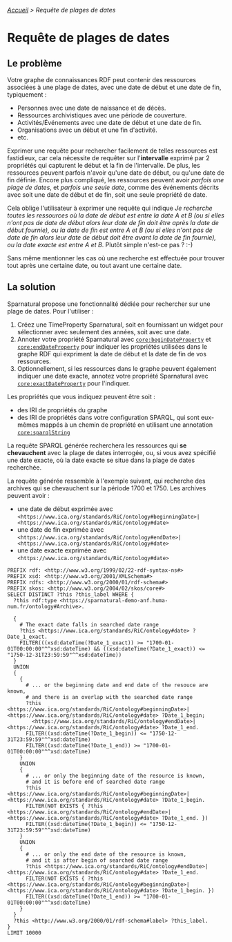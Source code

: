 _[Accueil](index.html) > Requête de plages de dates_

# Requête de plages de dates

## Le problème

Votre graphe de connaissances RDF peut contenir des ressources associées à une plage de dates, avec une date de début et une date de fin, typiquement :

  - Personnes avec une date de naissance et de décès.
  - Ressources archivistiques avec une période de couverture.
  - Activités/Événements avec une date de début et une date de fin.
  - Organisations avec un début et une fin d'activité.
  - etc.

Exprimer une requête pour rechercher facilement de telles ressources est fastidieux, car cela nécessite de requêter sur l'**intervalle** exprimé par 2 propriétés qui capturent le début et la fin de l'intervalle.
De plus, les ressources peuvent parfois n'avoir qu'une date de début, ou qu'une date de fin définie.
Encore plus compliqué, les ressources peuvent avoir _parfois une plage de dates_, et _parfois une seule date_, comme des événements décrits avec soit une date de début et de fin, soit une seule propriété de date.

Cela oblige l'utilisateur à exprimer une requête qui indique _Je recherche toutes les ressources où la date de début est entre la date A et B (ou si elles n'ont pas de date de début alors leur date de fin doit être après la date de début fournie), ou la date de fin est entre A et B (ou si elles n'ont pas de date de fin alors leur date de début doit être avant la date de fin fournie), ou la date exacte est entre A et B_. Plutôt simple n'est-ce pas ? :-)

Sans même mentionner les cas où une recherche est effectuée pour trouver tout après une certaine date, ou tout avant une certaine date.

## La solution

Sparnatural propose une fonctionnalité dédiée pour rechercher sur une plage de dates. Pour l'utiliser :

1. Créez une TimeProperty Sparnatural, soit en fournissant un widget pour sélectionner avec seulement des années, soit avec une date.
2. Annoter votre propriété Sparnatural avec [`core:beginDateProperty`](http://data.sparna.fr/ontologies/sparnatural-config-core#beginDateProperty) et [`core:endDateProperty`](http://data.sparna.fr/ontologies/sparnatural-config-core#endDateProperty) pour indiquer les propriétés utilisées dans le graphe RDF qui expriment la date de début et la date de fin de vos ressources.
3. Optionnellement, si les ressources dans le graphe peuvent également indiquer une date exacte, annotez votre propriété Sparnatural avec [`core:exactDateProperty`](http://data.sparna.fr/ontologies/sparnatural-config-core#exactDateProperty) pour l'indiquer.

Les propriétés que vous indiquez peuvent être soit :
  - des IRI de propriétés du graphe
  - des IRI de propriétés dans votre configuration SPARQL, qui sont eux-mêmes mappés à un chemin de propriété en utilisant une annotation [`core:sparqlString`](http://data.sparna.fr/ontologies/sparnatural-config-core#sparqlString)


La requête SPARQL générée recherchera les ressources qui **se chevauchent** avec la plage de dates interrogée, ou, si vous avez spécifié une date exacte, où la date exacte se situe dans la plage de dates recherchée.

La requête générée ressemble à l'exemple suivant, qui recherche des archives qui se chevauchent sur la période 1700 et 1750. Les archives peuvent avoir :
  - une date de début exprimée avec `<https://www.ica.org/standards/RiC/ontology#beginningDate>|<https://www.ica.org/standards/RiC/ontology#date>`
  - une date de fin exprimée avec `<https://www.ica.org/standards/RiC/ontology#endDate>|<https://www.ica.org/standards/RiC/ontology#date>`
  - une date exacte exprimée avec `<https://www.ica.org/standards/RiC/ontology#date>`

```sparql
PREFIX rdf: <http://www.w3.org/1999/02/22-rdf-syntax-ns#>
PREFIX xsd: <http://www.w3.org/2001/XMLSchema#>
PREFIX rdfs: <http://www.w3.org/2000/01/rdf-schema#> 
PREFIX skos: <http://www.w3.org/2004/02/skos/core#> 
SELECT DISTINCT ?this ?this_label WHERE {
  ?this rdf:type <https://sparnatural-demo-anf.huma-num.fr/ontology#Archive>.
  
  {
    # The exact date falls in searched date range
    ?this <https://www.ica.org/standards/RiC/ontology#date> ?Date_1_exact.
    FILTER(((xsd:dateTime(?Date_1_exact)) >= "1700-01-01T00:00:00"^^xsd:dateTime) && ((xsd:dateTime(?Date_1_exact)) <= "1750-12-31T23:59:59"^^xsd:dateTime))
  }
  UNION
  {
    {
      # ... or the beginning date and end date of the resouce are known,
      # and there is an overlap with the searched date range
      ?this <https://www.ica.org/standards/RiC/ontology#beginningDate>|<https://www.ica.org/standards/RiC/ontology#date> ?Date_1_begin;
        <https://www.ica.org/standards/RiC/ontology#endDate>|<https://www.ica.org/standards/RiC/ontology#date> ?Date_1_end.
      FILTER((xsd:dateTime(?Date_1_begin)) <= "1750-12-31T23:59:59"^^xsd:dateTime)
      FILTER((xsd:dateTime(?Date_1_end)) >= "1700-01-01T00:00:00"^^xsd:dateTime)
    }
    UNION
    {
      # ... or only the beginning date of the resource is known,
      # and it is before end of searched date range 
      ?this <https://www.ica.org/standards/RiC/ontology#beginningDate>|<https://www.ica.org/standards/RiC/ontology#date> ?Date_1_begin.
      FILTER(NOT EXISTS { ?this <https://www.ica.org/standards/RiC/ontology#endDate>|<https://www.ica.org/standards/RiC/ontology#date> ?Date_1_end. })
      FILTER((xsd:dateTime(?Date_1_begin)) <= "1750-12-31T23:59:59"^^xsd:dateTime)
    }
    UNION
    {
      # ... or only the end date of the resource is known,
      # and it is after begin of searched date range   
      ?this <https://www.ica.org/standards/RiC/ontology#endDate>|<https://www.ica.org/standards/RiC/ontology#date> ?Date_1_end.
      FILTER(NOT EXISTS { ?this <https://www.ica.org/standards/RiC/ontology#beginningDate>|<https://www.ica.org/standards/RiC/ontology#date> ?Date_1_begin. })
      FILTER((xsd:dateTime(?Date_1_end)) >= "1700-01-01T00:00:00"^^xsd:dateTime)
    }
  }
  ?this <http://www.w3.org/2000/01/rdf-schema#label> ?this_label.
}
LIMIT 10000
```
